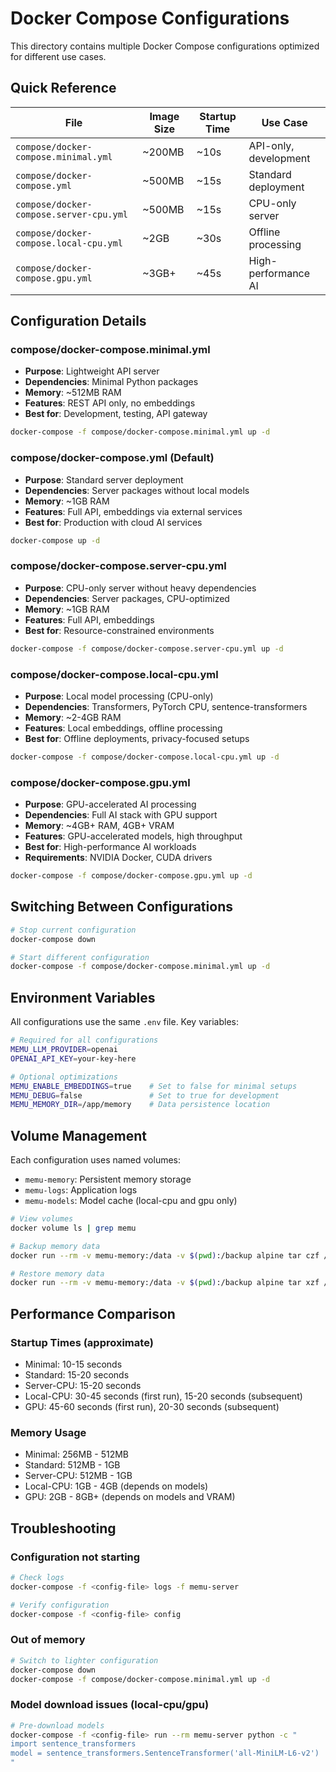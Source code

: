 # Docker Compose Configurations

This directory contains multiple Docker Compose configurations optimized for different use cases.

## Quick Reference

| File | Image Size | Startup Time | Use Case |
|------|------------|--------------|----------|
| `compose/docker-compose.minimal.yml` | ~200MB | ~10s | API-only, development |
| `compose/docker-compose.yml` | ~500MB | ~15s | Standard deployment |
| `compose/docker-compose.server-cpu.yml` | ~500MB | ~15s | CPU-only server |
| `compose/docker-compose.local-cpu.yml` | ~2GB | ~30s | Offline processing |
| `compose/docker-compose.gpu.yml` | ~3GB+ | ~45s | High-performance AI |

## Configuration Details

### compose/docker-compose.minimal.yml
- **Purpose**: Lightweight API server
- **Dependencies**: Minimal Python packages
- **Memory**: ~512MB RAM
- **Features**: REST API only, no embeddings
- **Best for**: Development, testing, API gateway

```bash
docker-compose -f compose/docker-compose.minimal.yml up -d
```

### compose/docker-compose.yml (Default)
- **Purpose**: Standard server deployment
- **Dependencies**: Server packages without local models
- **Memory**: ~1GB RAM
- **Features**: Full API, embeddings via external services
- **Best for**: Production with cloud AI services

```bash
docker-compose up -d
```

### compose/docker-compose.server-cpu.yml
- **Purpose**: CPU-only server without heavy dependencies
- **Dependencies**: Server packages, CPU-optimized
- **Memory**: ~1GB RAM
- **Features**: Full API, embeddings
- **Best for**: Resource-constrained environments

```bash
docker-compose -f compose/docker-compose.server-cpu.yml up -d
```

### compose/docker-compose.local-cpu.yml
- **Purpose**: Local model processing (CPU-only)
- **Dependencies**: Transformers, PyTorch CPU, sentence-transformers
- **Memory**: ~2-4GB RAM
- **Features**: Local embeddings, offline processing
- **Best for**: Offline deployments, privacy-focused setups

```bash
docker-compose -f compose/docker-compose.local-cpu.yml up -d
```

### compose/docker-compose.gpu.yml
- **Purpose**: GPU-accelerated AI processing
- **Dependencies**: Full AI stack with GPU support
- **Memory**: ~4GB+ RAM, 4GB+ VRAM
- **Features**: GPU-accelerated models, high throughput
- **Best for**: High-performance AI workloads
- **Requirements**: NVIDIA Docker, CUDA drivers

```bash
docker-compose -f compose/docker-compose.gpu.yml up -d
```

## Switching Between Configurations

```bash
# Stop current configuration
docker-compose down

# Start different configuration
docker-compose -f compose/docker-compose.minimal.yml up -d
```

## Environment Variables

All configurations use the same `.env` file. Key variables:

```bash
# Required for all configurations
MEMU_LLM_PROVIDER=openai
OPENAI_API_KEY=your-key-here

# Optional optimizations
MEMU_ENABLE_EMBEDDINGS=true    # Set to false for minimal setups
MEMU_DEBUG=false               # Set to true for development
MEMU_MEMORY_DIR=/app/memory    # Data persistence location
```

## Volume Management

Each configuration uses named volumes:

- `memu-memory`: Persistent memory storage
- `memu-logs`: Application logs
- `memu-models`: Model cache (local-cpu and gpu only)

```bash
# View volumes
docker volume ls | grep memu

# Backup memory data
docker run --rm -v memu-memory:/data -v $(pwd):/backup alpine tar czf /backup/memu-memory-backup.tar.gz -C /data .

# Restore memory data
docker run --rm -v memu-memory:/data -v $(pwd):/backup alpine tar xzf /backup/memu-memory-backup.tar.gz -C /data
```

## Performance Comparison

### Startup Times (approximate)
- Minimal: 10-15 seconds
- Standard: 15-20 seconds  
- Server-CPU: 15-20 seconds
- Local-CPU: 30-45 seconds (first run), 15-20 seconds (subsequent)
- GPU: 45-60 seconds (first run), 20-30 seconds (subsequent)

### Memory Usage
- Minimal: 256MB - 512MB
- Standard: 512MB - 1GB
- Server-CPU: 512MB - 1GB
- Local-CPU: 1GB - 4GB (depends on models)
- GPU: 2GB - 8GB+ (depends on models and VRAM)

## Troubleshooting

### Configuration not starting
```bash
# Check logs
docker-compose -f <config-file> logs -f memu-server

# Verify configuration
docker-compose -f <config-file> config
```

### Out of memory
```bash
# Switch to lighter configuration
docker-compose down
docker-compose -f compose/docker-compose.minimal.yml up -d
```

### Model download issues (local-cpu/gpu)
```bash
# Pre-download models
docker-compose -f <config-file> run --rm memu-server python -c "
import sentence_transformers
model = sentence_transformers.SentenceTransformer('all-MiniLM-L6-v2')
"
```
